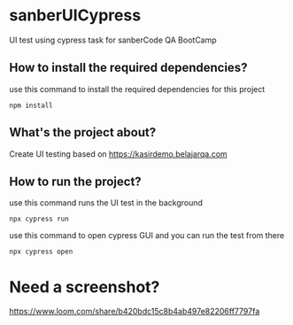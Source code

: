 # sanberUICypress
UI test using cypress task for sanberCode QA BootCamp

## How to install the required dependencies?

use this command to install the required dependencies for this project
``` 
npm install
```

## What's the project about?

Create UI testing based on https://kasirdemo.belajarqa.com

## How to run the project?

use this command runs the UI test in the background

``` 
npx cypress run
```

use this command to open cypress GUI and you can run the test from there

``` 
npx cypress open
```

# Need a screenshot?
https://www.loom.com/share/b420bdc15c8b4ab497e82206ff7797fa
